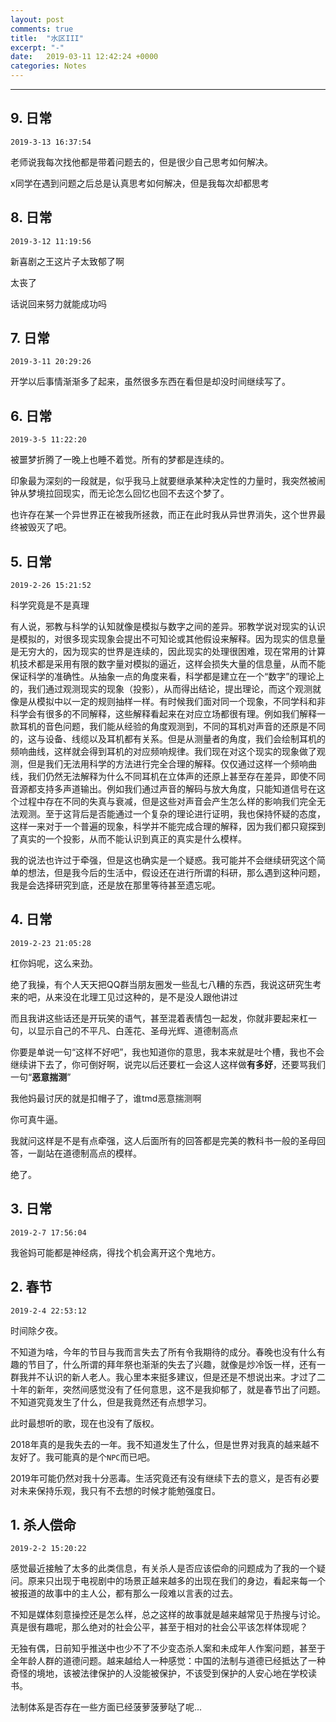 ```yaml
---
layout: post
comments: true
title:  "水区III"
excerpt: "-"
date:   2019-03-11 12:42:24 +0000
categories: Notes
---
```


<script type="text/javascript"
  src="https://cdn.mathjax.org/mathjax/latest/MathJax.js?config=TeX-AMS-MML_HTMLorMML">
</script>
---

## 9. 日常

`2019-3-13 16:37:54`

老师说我每次找他都是带着问题去的，但是很少自己思考如何解决。

x同学在遇到问题之后总是认真思考如何解决，但是我每次却都思考



## 8. 日常

`2019-3-12 11:19:56`

新喜剧之王这片子太致郁了啊

太丧了

话说回来努力就能成功吗



## 7. 日常

`2019-3-11 20:29:26`

开学以后事情渐渐多了起来，虽然很多东西在看但是却没时间继续写了。



## 6. 日常

`2019-3-5 11:22:20`

被噩梦折腾了一晚上也睡不着觉。所有的梦都是连续的。

印象最为深刻的一段就是，似乎我马上就要继承某种决定性的力量时，我突然被闹钟从梦境拉回现实，而无论怎么回忆也回不去这个梦了。

也许存在某一个异世界正在被我所拯救，而正在此时我从异世界消失，这个世界最终被毁灭了吧。

## 5. 日常

`2019-2-26 15:21:52`

科学究竟是不是真理

有人说，邪教与科学的认知就像是模拟与数字之间的差异。邪教学说对现实的认识是模拟的，对很多现实现象会提出不可知论或其他假设来解释。因为现实的信息量是无穷大的，因为现实的世界是连续的，因此现实的处理很困难，现在常用的计算机技术都是采用有限的数字量对模拟的逼近，这样会损失大量的信息量，从而不能保证科学的准确性。从抽象一点的角度来看，科学都是建立在一个“数字”的理论上的，我们通过观测现实的现象（投影），从而得出结论，提出理论，而这个观测就像是从模拟中以一定的规则抽样一样。有时候我们面对同一个现象，不同学科和非科学会有很多的不同解释，这些解释看起来在对应立场都很有理。例如我们解释一款耳机的音色问题，我们能从经验的角度观测到，不同的耳机对声音的还原是不同的，这与设备、线缆以及耳机都有关系。但是从测量者的角度，我们会绘制耳机的频响曲线，这样就会得到耳机的对应频响规律。我们现在对这个现实的现象做了观测，但是我们无法用科学的方法进行完全合理的解释。仅仅通过这样一个频响曲线，我们仍然无法解释为什么不同耳机在立体声的还原上甚至存在差异，即使不同音源都支持多声道输出。例如我们通过声音的解码与放大角度，只能知道信号在这个过程中存在不同的失真与衰减，但是这些对声音会产生怎么样的影响我们完全无法观测。至于这背后是否能通过一个复杂的理论进行证明，我也保持怀疑的态度，这样一来对于一个普遍的现象，科学并不能完成合理的解释，因为我们都只窥探到了真实的一个投影，从而不能认识到真正的真实是什么模样。

我的说法也许过于牵强，但是这也确实是一个疑惑。我可能并不会继续研究这个简单的想法，但是我今后的生活中，假设还在进行所谓的科研，那么遇到这种问题，我是会选择研究到底，还是放在那里等待甚至遗忘呢。







## 4. 日常

`2019-2-23 21:05:28`

杠你妈呢，这么来劲。

绝了我操，有个人天天把QQ群当朋友圈发一些乱七八糟的东西，我说这研究生考来的吧，从来没在北理工见过这种的，是不是没人跟他讲过

而且我讲这些话还是开玩笑的语气，甚至混着表情包一起发，你就非要起来杠一句，以显示自己的不平凡、白莲花、圣母光辉、道德制高点

你要是单说一句“这样不好吧”，我也知道你的意思，我本来就是吐个槽，我也不会继续讲下去了，你可倒好啊，说完以后还要杠一会这人这样做**有多好**，还要骂我们一句“**恶意揣测**”

我他妈最讨厌的就是扣帽子了，谁tmd恶意揣测啊

你可真牛逼。

我就问这样是不是有点牵强，这人后面所有的回答都是完美的教科书一般的圣母回答，一副站在道德制高点的模样。

绝了。



## 3. 日常

`2019-2-7 17:56:04`

我爸妈可能都是神经病，得找个机会离开这个鬼地方。





## 2. 春节

`2019-2-4 22:53:12`

时间除夕夜。

不知道为啥，今年的节目与我而言失去了所有令我期待的成分。春晚也没有什么有趣的节目了，什么所谓的拜年祭也渐渐的失去了兴趣，就像是炒冷饭一样，还有一群我并不认识的新人老人。我心里本来挺多建议，但是还是不想说出来。才过了二十年的新年，突然间感觉没有了任何意思，这不是我抑郁了，就是春节出了问题。不知道究竟发生了什么，但是我竟然还有点想学习。

此时最想听的歌，现在也没有了版权。

2018年真的是我失去的一年。我不知道发生了什么，但是世界对我真的越来越不友好了。我可能真的是个`NPC`而已吧。

2019年可能仍然对我十分恶毒。生活究竟还有没有继续下去的意义，是否有必要对未来保持乐观，我只有不去想的时候才能勉强度日。



## 1. 杀人偿命

`2019-2-2 15:20:22`

感觉最近接触了太多的此类信息，有关杀人是否应该偿命的问题成为了我的一个疑问。原来只出现于电视剧中的场景正越来越多的出现在我们的身边，看起来每一个被报道的故事中的主人公，都有那么一段难以言表的过去。

不知是媒体刻意操控还是怎么样，总之这样的故事就是越来越常见于热搜与讨论。真是很有趣呢，那么绝对的社会公平，甚至于相对的社会公平该怎样体现呢？

无独有偶，日前知乎推送中也少不了不少变态杀人案和未成年人作案问题，甚至于全年龄人群的道德问题。越来越给人一种感觉：中国的法制与道德已经抵达了一种奇怪的境地，该被法律保护的人没能被保护，不该受到保护的人安心地在学校读书。

法制体系是否存在一些方面已经菠萝菠萝哒了呢...